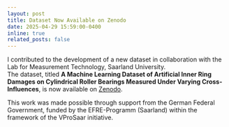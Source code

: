 ```yaml
---
layout: post
title: Dataset Now Available on Zenodo
date: 2025-04-29 15:59:00-0400
inline: true
related_posts: false
---
```


I contributed to the development of a new dataset in collaboration with the Lab for Measurement Technology, Saarland University.  
The dataset, titled **A Machine Learning Dataset of Artificial Inner Ring Damages on Cylindrical Roller Bearings Measured Under Varying Cross-Influences**, is now available on [Zenodo](https://zenodo.org/records/11108503).

This work was made possible through support from the German Federal Government, funded by the EFRE-Programm (Saarland) within the framework of the VProSaar initiative.
